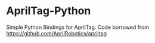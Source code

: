# AprilTag-Python
Simple Python Bindings for AprilTag.
Code borrowed from https://github.com/AprilRobotics/apriltag

